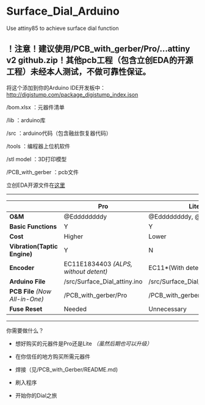 # Surface_Dial_Arduino

Use attiny85 to achieve surface dial function

## **！注意！建议使用/PCB_with_gerber/Pro/...attiny v2 github.zip！其他pcb工程（包含立创EDA的开源工程）未经本人测试，不做可靠性保证。**

将这个添加到你的Arduino IDE开发板中：http://digistump.com/package_digistump_index.json

/bom.xlsx ：元器件清单

/lib ：arduino库

/src ：arduino代码（包含融丝恢复器代码）

/tools ：编程器上位机软件

/stl model ：3D打印模型

/PCB_with_gerber ：pcb文件

立创EDA开源文件在[这里](https://oshwhub.com/Lingling0408/project-dial-pcb)

------

|                              | Pro                                  | Lite                              |
| ---------------------------- | ------------------------------------ | --------------------------------- |
| **O&M**                      | @Eddddddddy            | @Eddddddddy, @leostudiooo         |
| **Basic Functions**          | Y                                    | Y                                 |
| **Cost**                     | Higher                               | Lower                             |
| **Vibration(Taptic Engine)** | Y                                    | N                                 |
| **Encoder**                  | EC11E1834403 _(ALPS, without detent)_ | EC11*(With detent)*               |
| **Arduino File**             | /src/Surface_Dial_attiny.ino         | /src/Surface_Dial_attiny_Lite.ino |
| **PCB File** _(Now All-in-One)_                 | /PCB_with_gerber/Pro | /PCB_with_gerber/Lite |
| **Fuse Reset**               | Needed                               | Unnecessary                       |

------

你需要做什么？

- 想好购买的元器件是Pro还是Lite *（虽然后期也可以升级）*

- 在你信任的地方购买所需元器件

- 焊接（见/PCB_with_Gerber/README.md)

- 刷入程序

- 开始你的Dial之旅
